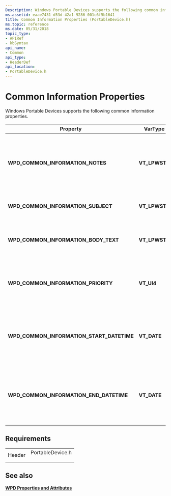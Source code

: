 ```yaml
---
Description: Windows Portable Devices supports the following common information properties.
ms.assetid: eaae7431-d53d-42a1-9286-001c6f5b1641
title: Common Information Properties (PortableDevice.h)
ms.topic: reference
ms.date: 05/31/2018
topic_type: 
- APIRef
- kbSyntax
api_name: 
- Common
api_type: 
- HeaderDef
api_location: 
- PortableDevice.h
---
```


# Common Information Properties

Windows Portable Devices supports the following common information properties.



| Property                                      | VarType        | Description                                                                                              |
|-----------------------------------------------|----------------|----------------------------------------------------------------------------------------------------------|
| **WPD\_COMMON\_INFORMATION\_NOTES**           | **VT\_LPWSTR** | For appointments, tasks, and similar objects, this property contains any notes for the given object.     |
| **WPD\_COMMON\_INFORMATION\_SUBJECT**         | **VT\_LPWSTR** | A value that specifies the subject field of this object.                                                 |
| **WPD\_COMMON\_INFORMATION\_BODY\_TEXT**      | **VT\_LPWSTR** | This property contains the body text of an object, in plaintext or HTML format.                          |
| **WPD\_COMMON\_INFORMATION\_PRIORITY**        | **VT\_UI4**    | A value that specifies the priority of this object. 0 indicates the highest priority.                    |
| **WPD\_COMMON\_INFORMATION\_START\_DATETIME** | **VT\_DATE**   | A value that specifies the date/time that an appointment, task, or similar object is scheduled to start. |
| **WPD\_COMMON\_INFORMATION\_END\_DATETIME**   | **VT\_DATE**   | A value that specifies the date/time that an appointment, task, or similar object is scheduled to end.   |



 

## Requirements



|                   |                                                                                             |
|-------------------|---------------------------------------------------------------------------------------------|
| Header<br/> | <dl> <dt>PortableDevice.h</dt> </dl> |



## See also

<dl> <dt>

[**WPD Properties and Attributes**](properties-and-attributes.md)
</dt> </dl>

 

 




